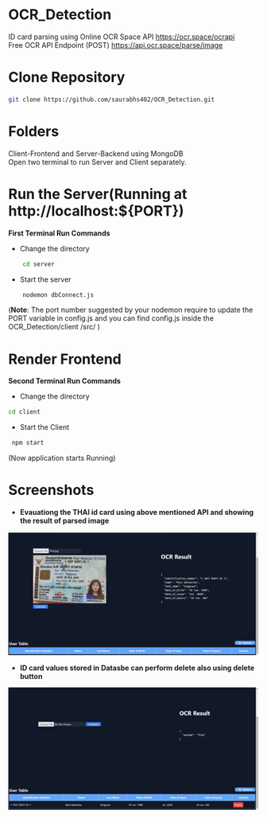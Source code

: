 # OCR_Detection
ID card parsing using Online OCR Space API
https://ocr.space/ocrapi  
Free OCR API Endpoint (POST)
https://api.ocr.space/parse/image


# Clone Repository
```bash
git clone https://github.com/saurabhs402/OCR_Detection.git
```

# Folders
Client-Frontend and Server-Backend using MongoDB  
Open two terminal to run Server and Client separately.

# Run the Server(Running at  http://localhost:${PORT})

 **First Terminal Run Commands**  
 - Change the directory
```bash
    cd server
```  
- Start the server
    
```bash
    nodemon dbConnect.js
```
  
(**Note**: The port number suggested by your nodemon require to update the PORT variable in config.js and you can find config.js inside the OCR_Detection/client
/src/ )

# Render Frontend
 **Second Terminal Run Commands**  
- Change the directory
```bash
cd client
```
- Start the Client
```bash
 npm start
```  

  (Now application starts Running)

# Screenshots
- **Evauationg the THAI id card using above mentioned API and showing the result of parsed image**

    
![Example Screenshot](screenshots/client1.jpg)  








                
- **ID card values stored in Datasbe can perform delete also using delete button**

    
![Example Screenshot](screenshots/client2.jpg)




